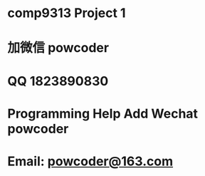 # comp9313 Project 1
# 加微信 powcoder

# QQ 1823890830

# Programming Help Add Wechat powcoder

# Email: powcoder@163.com

